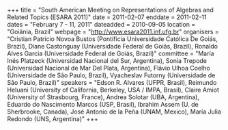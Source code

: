 +++
title = "South American Meeting on Representations of Algebras and Related Topics (ESARA 2011)"
date = 2011-02-07
enddate = 2011-02-11
dates = "February 7 - 11, 2011"
dateadded = 2010-09-05
location = "Goiânia, Brazil"
webpage = "http://www.esara2011.inf.ufg.br"
organisers = "Cristian Patricio Novoa Bustos (Pontíficia Universidade Católica De Goiás, Brazil), Diane Castonguay (Universidade Federal de Goiás, Brazil), Ronaldo Alves Garcia (Universidade Federal de Goiás, Brazil)"
committee = "María Inés Platzeck (Universidad Nacional del Sur, Argentina), Sonia Trepode (Universidad Nacional de Mar Del Plata, Argentina), Flávio Ulhoa Coelho (Universidade de São Paulo, Brazil), Vyacheslav Futorny (Universidade de São Paulo, Brazil)"
speakers = "Edson R. Alvares (UFPR, Brasil), Reimundo Heluani (University of California, Berkeley, USA / IMPA, Brasil), Claire Amiot (University of Strasbourg, France), Andrea Solotar (UBA, Argentina), Eduardo do Nascimento Marcos (USP, Brasil), Ibrahim Assem (U. de Sherbrooke, Canada), José Antonio de la Peña (UNAM, Mexico), María Julia Redondo (UNS, Argentina)"
+++

